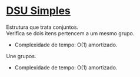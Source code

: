 # [DSU Simples](dsu.cpp)
Estrutura que trata conjuntos.  
Verifica se dois itens pertencem a um mesmo grupo.

- Complexidade de tempo: O(1) amortizado.

Une grupos.

- Complexidade de tempo: O(1) amortizado.